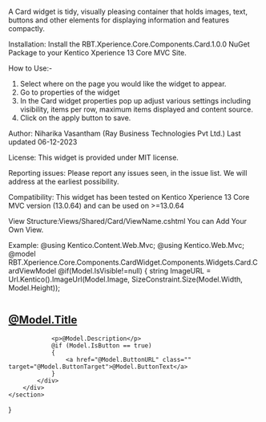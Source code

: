 A Card widget is tidy, visually pleasing container that holds images, text, buttons and other elements for displaying information and features compactly.

Installation: Install the RBT.Xperience.Core.Components.Card.1.0.0 NuGet Package to your Kentico Xperience 13 Core MVC Site.

How to Use:-
1.	Select where on the page you would like the widget to appear.
2.	Go to properties of the widget
3.	In the Card widget properties pop up adjust various settings including visibility, items per row, maximum items displayed and content source.
4.	Click on the apply button to save.

Author: Niharika Vasantham (Ray Business Technologies Pvt Ltd.) Last updated 06-12-2023

License: This widget is provided under MIT license.

Reporting issues: Please report any issues seen, in the issue list. We will address at the earliest possibility.

Compatibility: This widget has been tested on Kentico Xperience 13 Core MVC version (13.0.64) and can be used on >=13.0.64

View Structure:Views/Shared/Card/ViewName.cshtml
 You can Add Your Own View.

  Example:
@using Kentico.Content.Web.Mvc;
@using Kentico.Web.Mvc;
@model RBT.Xperience.Core.Components.CardWidget.Components.Widgets.Card.CardViewModel
@if(Model.IsVisible!=null)
{
    string ImageURL = Url.Kentico().ImageUrl(Model.Image, SizeConstraint.Size(Model.Width, Model.Height));
<div class="grid-container">
    <section aria-label="Cheese is <br>trending up." class="card-section mrgTB20 common-content bgTopAlign">
        <div class="grid-x flex-dir-row-reverse align-middle">
            <div class="cell small-12 medium-6">
                <div class="homeProduct grid-x align-center">
                        <img alt="" src="@(ImageURL)" data-e="n49flp-e">
                </div>
            </div>
            <div class="cell small-12 medium-6 text-center medium-text-left">
                <h2><a href="@Model.TargetURL">@Model.Title</a></h2>

                <p>@Model.Description</p>
                @if (Model.IsButton == true)
                {
                    <a href="@Model.ButtonURL" class="" target="@Model.ButtonTarget">@Model.ButtonText</a>
                }
            </div>
        </div>
    </section>
</div>
}


